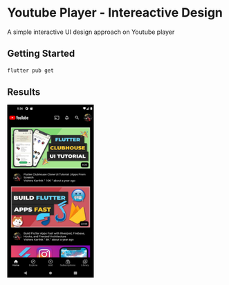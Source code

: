# Youtube Player - Intereactive Design

A simple interactive UI design approach on Youtube player

## Getting Started
```bash
flutter pub get
```

## Results
<p>
<img src="https://raw.githubusercontent.com/Vishwa-Karthik/youtube_player/master/output/img1.png" width=200 height=400 />
</p>

